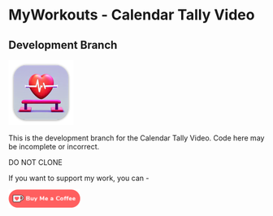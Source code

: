 # MyWorkouts - Calendar Tally Video

## Development Branch

![mac128](Images/mac128.png)

This is the development branch for the Calendar Tally Video.  Code here may be incomplete or incorrect.  

DO NOT CLONE

If you want to support my work, you can - </br>

<a href='https://ko-fi.com/Z8Z22WRVG' target='_blank'><img height='36' style='border:0px;height:36px;' src='Images/kofi3.png' border='0' alt='Buy Me a Coffee at ko-fi.com' /></a>

